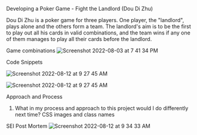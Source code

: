 Developing a Poker Game - Fight the Landlord (Dou Di Zhu)


Dou Di Zhu is a poker game for three players. One player, the "landlord", plays alone and the others form a team. The landlord's aim is to be the first to play out all his cards in valid combinations, and the team wins if any one of them manages to play all their cards before the landlord.


Game combinations
![Screenshot 2022-08-03 at 7 41 34 PM](https://user-images.githubusercontent.com/100530095/184241139-044c0057-fe08-48f9-8350-487407b37058.png)




Code Snippets


![Screenshot 2022-08-12 at 9 27 45 AM](https://user-images.githubusercontent.com/100530095/184268555-e2d1b05d-1d5e-4532-8804-13b08c8a6354.png)




![Screenshot 2022-08-12 at 9 27 45 AM](https://user-images.githubusercontent.com/100530095/184268746-4d0595f0-99bd-4ca7-b9a9-7112ecc58494.png)




Approach and Process
1. What in my process and approach to this project would I do differently next time?
CSS images and class names



SEI Post Mortem
![Screenshot 2022-08-12 at 9 34 33 AM](https://user-images.githubusercontent.com/100530095/184269184-cc56a4af-f7d0-4e76-a29f-6460d45e50d7.png)
